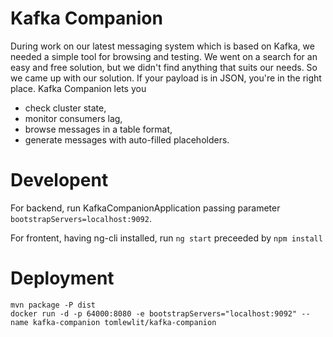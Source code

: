 # Kafka Companion
During work on our latest messaging system which is based on Kafka, we needed a simple tool for browsing and testing. We went on a search for an easy and free solution, but we didn't find anything that suits our needs. So we came up with our solution. If your payload is in JSON, you're in the right place. Kafka Companion lets you 
* check cluster state, 
* monitor consumers lag,
* browse messages in a table format,
* generate messages with auto-filled placeholders.

# Developent
For backend, run KafkaCompanionApplication passing parameter ```bootstrapServers=localhost:9092```.

For frontent, having ng-cli installed, run ```ng start``` preceeded by ```npm install```

# Deployment
```
mvn package -P dist
docker run -d -p 64000:8080 -e bootstrapServers="localhost:9092" --name kafka-companion tomlewlit/kafka-companion
```
